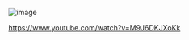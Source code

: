 ![image](https://github.com/jestxfot/nostalgia/assets/87380272/6fb9cb54-21fe-4206-ba85-4bde9397033f)

https://www.youtube.com/watch?v=M9J6DKJXoKk
